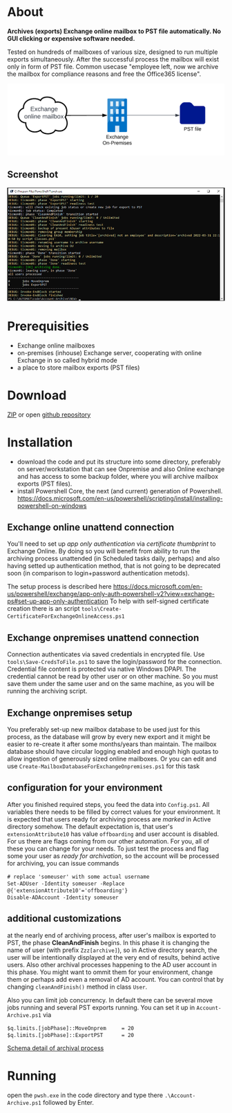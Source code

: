 # About

**Archives (exports) Exchange online mailbox to PST file automatically. No GUI clicking or expensive software needed.**

Tested on hundreds of mailboxes of various size, designed to run multiple exports simultaneously. 
After the successful process the mailbox will exist only in form of PST file.
Common usecase "employee left, now we archive the mailbox for compliance reasons and free the Office365 license".

![Schema](assets/Account-Archive-simple.png?raw=true "Schema")

## Screenshot
![screenshot](assets/screenshot.PNG?raw=true "screenshot")


# Prerequisities
- Exchange online mailboxes
- on-premises (inhouse) Exchange server, cooperating with online Exchange in so called hybrid mode
- a place to store mailbox exports (PST files)

# Download
[ZIP](https://github.com/peopleinneed-devops/public-account-archive/archive/refs/heads/main.zip) or open [github repository](https://github.com/peopleinneed-devops/public-account-archive/) 

# Installation
- download the code and put its structure into some directory, preferably on server/workstation that can see Onpremise and also Online exchange and has access to some backup folder, where you will archive mailbox exports (PST files). 
- install Powershell Core, the next (and current) generation of Powershell. https://docs.microsoft.com/en-us/powershell/scripting/install/installing-powershell-on-windows


## Exchange online unattend connection 
You'll need to set up *app only authentication* via *certificate thumbprint* to Exchange Online. 
By doing so you will benefit from ability to run the archiving process unattended (in Scheduled tasks daily, perhaps) and also having setted up authentication method, that is not going to be deprecated soon (in comparison to login+password authentication metods).

The setup process is described here
https://docs.microsoft.com/en-us/powershell/exchange/app-only-auth-powershell-v2?view=exchange-ps#set-up-app-only-authentication
To help with self-signed certificate creation there is an script `tools\Create-CertificateForExchangeOnlineAccess.ps1`

## Exchange onpremises unattend connection
Connection authenticates via saved credentials in encrypted file. Use `tools\Save-CredsToFile.ps1` to save the login/password for the connection. 
Credential file content is protected via native Windows DPAPI. The credential cannot be read by other user or on other machine. So you must save them under the same user and on the same machine, as you will be running the archiving script.

## Exchange onpremises setup
You preferably set-up new mailbox database to be used just for this process, as the database will grow by every new export and it might be easier to re-create it after some months/years than maintain. The mailbox database should have circular logging enabled and enough high quotas to allow ingestion of generously sized online mailboxes. Or you can edit and use `Create-MailboxDatabaseForExchangeOnpremises.ps1` for this task

## configuration for your environment
After you finished required steps, you feed the data into `Config.ps1`. All variables there needs to be filled by correct values for your environment.
It is expected that users ready for archiving process are *marked* in Active directory somehow. The default expectation is, that user's `extensionAttribute10` has value `offboarding` and user account is disabled. For us there are flags coming from our other automation. For you, all of these you can change for your needs. To just test the process and flag some your user as *ready for archivation*, so the account will be processed for archiving, you can issue commands
```
# replace 'someuser' with some actual username
Set-ADUser -Identity someuser -Replace @{'extensionAttribute10'='offboarding'}
Disable-ADAccount -Identity someuser 
```

## additional customizations
at the nearly end of archiving process, after user's mailbox is exported to PST, the phase **CleanAndFinish** begins. 
In this phase it is changing the name of user (with prefix `Zzz[archive]`), so in Active directory search, the user will be intentionally displayed at the very end of results, behind active users. Also other archival processes happening to the AD user account in this phase. 
You might want to ommit them for your environment, change them or perhaps add even a removal of AD account.
You can control that by changing `cleanAndFinish()` method in class `User`.

Also you can limit job concurrency. In default there can be several move jobs running and several PST exports running. You can set it up in `Account-Archive.ps1` via
```
$q.limits.[jobPhase]::MoveOnprem     = 20
$q.limits.[jobPhase]::ExportPST      = 20
```

[Schema detail of archival process](assets/Account-Archive.png)


# Running
open the `pwsh.exe` in the code directory and type there `.\Account-Archive.ps1` followed by Enter. 


